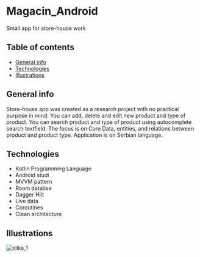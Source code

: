 # Magacin_Android
Small app for store-house work

## Table of contents
* [General info](#general-info)
* [Technologies](#technologies)
* [Illustrations](#illustrations)

## General info
Store-house app was created as a research project with no practical purpose in mind. You can add, delete and edit new product and type of product. You can search product and type of product using autocomplete search textfield. The focus is on Core Data, entities, and relations between product and product type. Application is on Serbian language.

## Technologies
* Kotlin Programming Language
* Android studi
* MVVM pattern
* Room databse
* Dagger Hilt
* Live data
* Coroutines
* Clean architecture


## Illustrations

![slika_1](https://github.com/anacvejic/Magacin_Android/assets/65834374/835bc44c-04a7-43d5-8c48-208c219541d0)


